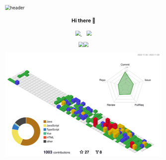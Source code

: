 ![header](https://capsule-render.vercel.app/api?type=waving&color=0:d9fdce,100:60efb2&height=200&text=Peppermintt&fontAlign=70&fontAlignY=40&fontColor=f0f5f3&animation=twinkling)

 <h3 align="center">Hi there 👋

<br/>
<h3 align="center"></h3>
<div align="center">
  <a href="https://www.notion.so/43d6ac61625a4dc99fa297a5de16ed40?pvs=4">
   <img src="https://img.shields.io/badge/Notion-black?style=for-the-badge&logo=Notion&logoColor=white">
  </a>
  &nbsp
<!--   <a href="pride0504@gmail.com">
   <img src="https://img.shields.io/badge/Gmail-EA4335?style=for-the-badge&logo=Gmail&logoColor=white">
  </a> -->
 &nbsp
  <a href="https://pepperminttt.tistory.com/">
   <img src="https://img.shields.io/badge/tistory-000000?style=for-the-badge&logo=tistory&logoColor=white">
  </a>

 </div>

 
<br/>
 <div align="center"><img src="http://mazassumnida.wtf/api/v2/generate_badge?boj=animus0504"><img src="http://mazandi.herokuapp.com/api?handle=animus0504&theme=cold"/></div>
 
<div width="450px" height="300px" background-color ="balck">
</div>

![](./profile-3d-contrib/profile-gitblock.svg)

<!--
**peppermintt0504/peppermintt0504** is a ✨ _special_ ✨ repository because its `README.md` (this file) appears on your GitHub profile.

Here are some ideas to get you started:

- 🔭 I’m currently working on ...
- 🌱 I’m currently learning ...
- 👯 I’m looking to collaborate on ...
- 🤔 I’m looking for help with ...
- 💬 Ask me about ...
- 📫 How to reach me: ...
- 😄 Pronouns: ...
- ⚡ Fun fact: ...
-->
